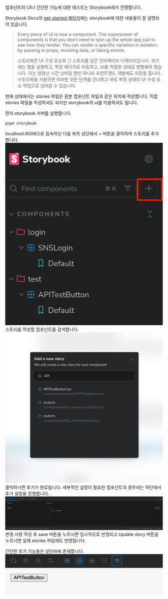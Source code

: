 컴포넌트의 UI나 간단한 기능에 대한 테스트는 Storybook에서 진행합니다.

Storybook Docs의 [get-started 페이지](https://storybook.js.org/docs/get-started/why-storybook)에는 storybook에 대한 내용들이 잘 설명되어 있습니다.
> Every piece of UI is now a component. The superpower of components is that you don't need to spin up the whole app just to see how they render. You can render a specific variation in isolation by passing in props, mocking data, or faking events.

> 스토리북은 UI 구성 요소와 그 스토리를 담은 인터랙티브 디렉터리입니다. 과거에는 앱을 실행하고, 특정 페이지로 이동하고, UI를 적절한 상태로 변형해야 했습니다. 이는 엄청난 시간 낭비일 뿐만 아니라 프런트엔드 개발에도 지장을 줍니다. 스토리북을 사용하면 이러한 모든 단계를 건너뛰고 바로 특정 상태의 UI 구성 요소 작업으로 넘어갈 수 있습니다.

현재 상태에서는 stories 파일은 원본 컴포넌트 파일과 같은 위치에 작성합니다. 직접 stories 파일을 작성하셔도 되지만 storybook의 ui를 이용하셔도 됩니다.

먼저 storybook 서버를 실행합니다.
``` zsh
pnpm storybook
```
localhost:6006으로 접속하신 다음 좌측 상단에서 + 버튼을 클릭하여 스토리를 추가합니다.
![image](uploads/5c0ea5da335253a2589552791a98c0ef/image.png)  
스토리를 작성할 컴포넌트를 검색합니다.
![image](uploads/e8c8d0fe2626e175041d359839ab35e1/image.png)  
클릭하시면 추가가 완료됩니다. 세부적인 설정이 필요한 컴포넌트의 경우네는 하단에서 추가 설정을 진행합니다.  
![image](uploads/cf1a383392721ff226adf30d211e77d8/image.png)  
변경 사항 작성 후 save 버튼을 누르시면 임시적으로 반영되고 Update story 버튼을 누르시면 실제 stories 파일에도 반영됩니다.

간단한 추가 기능들은 상단바에 존재합니다.  
![image](uploads/374516a9d01c8c85747bf772ed54ee3d/image.png)
